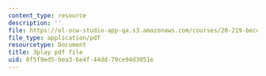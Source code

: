 ```yaml
---
content_type: resource
description: ''
file: https://ol-ocw-studio-app-qa.s3.amazonaws.com/courses/20-219-becoming-the-next-bill-nye-writing-and-hosting-the-educational-show-january-iap-2015/0f5f9ed5bea36e4f44dd79ce94d3051e_PXPZpFHd9Lg.pdf
file_type: application/pdf
resourcetype: Document
title: 3play pdf file
uid: 0f5f9ed5-bea3-6e4f-44dd-79ce94d3051e
---
```

